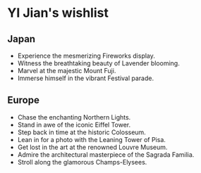 # YI Jian's wishlist

## Japan

- Experience the mesmerizing Fireworks display.
- Witness the breathtaking beauty of Lavender blooming.
- Marvel at the majestic Mount Fuji.
- Immerse himself in the vibrant Festival parade.

## Europe

- Chase the enchanting Northern Lights.
- Stand in awe of the iconic Eiffel Tower.
- Step back in time at the historic Colosseum.
- Lean in for a photo with the Leaning Tower of Pisa.
- Get lost in the art at the renowned Louvre Museum.
- Admire the architectural masterpiece of the Sagrada Familia.
- Stroll along the glamorous Champs-Elysees.

